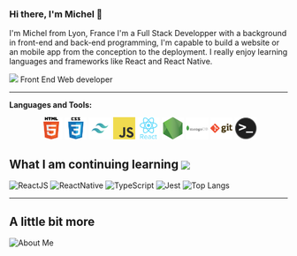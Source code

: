 ### Hi there, I'm Michel 👋

I'm Michel from Lyon, France
I'm a Full Stack Developper with a background in front-end and back-end programming, I'm capable to build a website or an mobile app from the conception to the deployment. I really enjoy learning languages and frameworks like React and React Native. 




<img src="https://cdn-icons-png.flaticon.com/512/197/197560.png" width="13"/> Front End Web developer


<hr> 

**Languages and Tools:**

<p align="center">

  <div align="center">
  
<code><img height="40" src="https://raw.githubusercontent.com/github/explore/80688e429a7d4ef2fca1e82350fe8e3517d3494d/topics/html/html.png"></code> <code><img height="40" src="https://raw.githubusercontent.com/github/explore/80688e429a7d4ef2fca1e82350fe8e3517d3494d/topics/css/css.png"></code> <code><img height="40" src="https://raw.githubusercontent.com/github/explore/80688e429a7d4ef2fca1e82350fe8e3517d3494d/topics/tailwind/tailwind.png"></code> <code><img height="40" src="https://raw.githubusercontent.com/github/explore/80688e429a7d4ef2fca1e82350fe8e3517d3494d/topics/javascript/javascript.png"></code> <code><img height="40" src="https://raw.githubusercontent.com/devicons/devicon/master/icons/react/react-original-wordmark.svg"></code> <code><img height="40" src="https://raw.githubusercontent.com/github/explore/80688e429a7d4ef2fca1e82350fe8e3517d3494d/topics/nodejs/nodejs.png"></code> <code><img height="40" src="https://raw.githubusercontent.com/github/explore/80688e429a7d4ef2fca1e82350fe8e3517d3494d/topics/mongodb/mongodb.png"></code>  <code><img height="40" src="https://raw.githubusercontent.com/github/explore/80688e429a7d4ef2fca1e82350fe8e3517d3494d/topics/git/git.png"></code>  <code><img height="40" src="https://raw.githubusercontent.com/github/explore/80688e429a7d4ef2fca1e82350fe8e3517d3494d/topics/terminal/terminal.png"></code>

  </div>
  </p>
  
## What I am continuing learning <img style="vertical-align: middle" src="https://media0.giphy.com/media/v1.Y2lkPTc5MGI3NjExMTIzMzMzZjRiYTQ5MWIyY2I2MjQxMmFkNGE2MmUxNDg1Y2E0ZTVjNyZjdD1z/l4FGIO2vCfJkakBtC/giphy.gif" width="30px">
![ReactJS](https://img.shields.io/badge/react-%2300b0c4.svg?style=for-the-badge&logo=react&logoColor=white)
![ReactNative](https://img.shields.io/badge/React_Native-20232A?style=for-the-badge&logo=react&logoColor=61DAFB)
![TypeScript](https://img.shields.io/badge/typescript-%233178C6.svg?style=for-the-badge&logo=typescript&logoColor=white)
![Jest](https://img.shields.io/badge/Jest-C04119?style=for-the-badge&logo=Jest&logoColor=white)
![Top Langs](https://github-readme-stats.vercel.app/api/top-langs/?username=Michelk21&theme=radical&layout=compact)


<hr> 

<h2> A little bit more  </h2>

![About Me](https://raw.githubusercontent.com/Michel-K/Michel-K/master/bio.gif)




